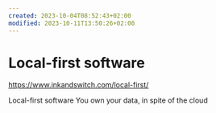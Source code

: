 ```yaml
---
created: 2023-10-04T08:52:43+02:00
modified: 2023-10-11T13:50:26+02:00
---
```


# Local-first software

<https://www.inkandswitch.com/local-first/>

Local-first software
You own your data, in spite of the cloud
